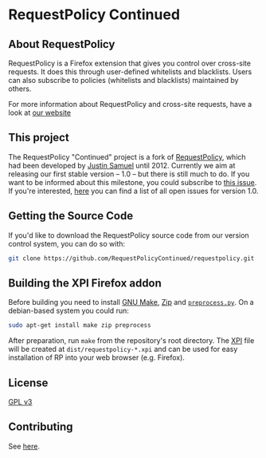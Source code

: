 # RequestPolicy Continued

## About RequestPolicy

RequestPolicy is a Firefox extension that gives you control over cross-site requests. It does this through user-defined whitelists and blacklists. Users can also subscribe to policies (whitelists and blacklists) maintained by others.

For more information about RequestPolicy and cross-site requests, have a look at [our website](https://requestpolicycontinued.github.io/)

## This project

The RequestPolicy "Continued" project is a fork of [RequestPolicy](https://github.com/RequestPolicy/requestpolicy), which had been developed by [Justin Samuel](https://github.com/jsamuel) until 2012. Currently we aim at releasing our first stable version – 1.0 – but there is still much to do. If you want to be informed about this milestone, you could subscribe to [this issue](https://github.com/RequestPolicyContinued/requestpolicy/issues/446). If you're interested, [here](https://github.com/RequestPolicyContinued/requestpolicy/milestones/1.0)  you can find a list of all open issues for version 1.0.


## Getting the Source Code

If you'd like to download the RequestPolicy source code from our version control system, you can do so with:

```bash
git clone https://github.com/RequestPolicyContinued/requestpolicy.git
```

## Building the XPI Firefox addon

Before building you need to install [GNU Make](https://www.gnu.org/software/make/), [Zip](http://www.info-zip.org/Zip.html) and [`preprocess.py`](https://github.com/trentm/preprocess). On a debian-based system you could run:

```bash
sudo apt-get install make zip preprocess
```

After preparation, run `make` from the repository's root directory.  The [XPI](https://developer.mozilla.org/en-US/docs/XPI) file will be created at `dist/requestpolicy-*.xpi` and can be used for easy installation of RP into your web browser (e.g. Firefox).


## License

[GPL v3](LICENSE)


## Contributing

See [here](https://requestpolicycontinued.github.io/Contributing.html).
